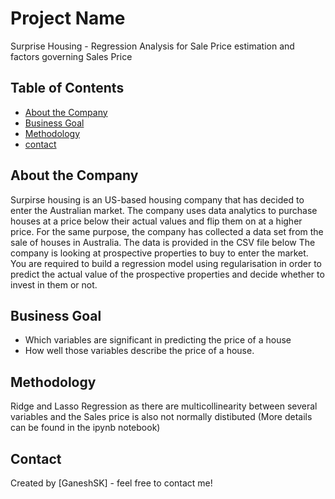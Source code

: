 # Project Name
Surprise Housing - Regression Analysis for Sale Price estimation and factors governing Sales Price

## Table of Contents
* [About the Company](#about-the-company)
* [Business Goal](#business-goal)
* [Methodology](#methodology)
* [contact](#contact)


 ## About the Company
Surpirse housing is an US-based housing company that has decided to enter the Australian market. The company uses data analytics to purchase houses at a price below their actual values and flip them on at a higher price. For the same purpose, the company has collected a data set from the sale of houses in Australia. The data is provided in the CSV file below
The company is looking at prospective properties to buy to enter the market. You are required to build a regression model using regularisation in order to predict the actual value of the prospective properties and decide whether to invest in them or not.

## Business Goal
- Which variables are significant in predicting the price of a house
- How well those variables describe the price of a house.
  
## Methodology
Ridge and Lasso Regression as there are multicollinearity between several variables and the Sales price is also not normally distibuted (More details can be found in the ipynb notebook)

## Contact
Created by [GaneshSK] - feel free to contact me!
